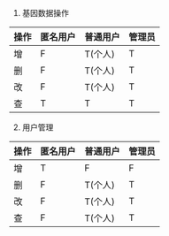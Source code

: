 
1. 基因数据操作

| 操作 | 匿名用户 | 普通用户 | 管理员 |
|-|-|-|-|
| 增 | F | T(个人) | T |
| 删 | F | T(个人) | T |
| 改 | F | T(个人) | T |
| 查 | T | T | T |

2. 用户管理

| 操作 | 匿名用户 | 普通用户 | 管理员 |
|-|-|-|-|
| 增 | T | F | F |
| 删 | F | T(个人) | T |
| 改 | F | T(个人) | T |
| 查 | F | T(个人) | T |
